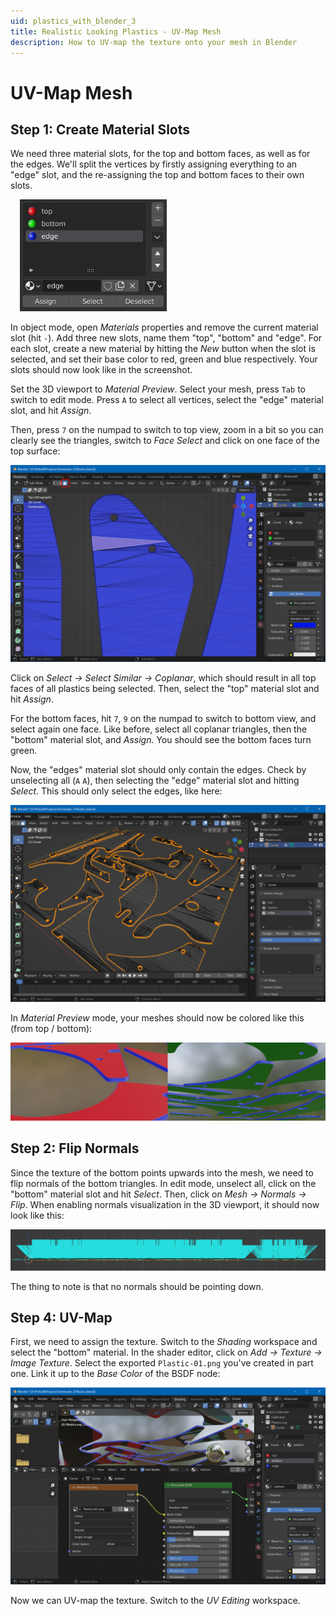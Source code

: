 ```yaml
---
uid: plastics_with_blender_3
title: Realistic Looking Plastics - UV-Map Mesh
description: How to UV-map the texture onto your mesh in Blender
---
```


# UV-Map Mesh


## Step 1: Create Material Slots

 We need three material slots, for the top and bottom faces, as well as for the edges. We'll split the vertices by firstly assigning everything to an "edge" slot, and the re-assigning the top and bottom faces to their own slots.

<img src="blender-material-slots.png" width="235" class="img-responsive pull-right" style="margin-left: 15px">

In object mode, open *Materials* properties and remove the current material slot (hit `-`). Add three new slots, name them "top", "bottom" and "edge". For each slot, create a new material by hitting the *New* button when the slot is selected, and set their base color to red, green and blue respectively. Your slots should now look like in the screenshot.

Set the 3D viewport to *Material Preview*. Select your mesh, press `Tab` to switch to edit mode. Press `A` to select all vertices, select the "edge" material slot, and hit *Assign*.

Then, press `7` on the numpad to switch to top view, zoom in a bit so you can clearly see the triangles, switch to *Face Select* and click on one face of the top surface:

![Triangle selected](blender-triangle-selected.png)

Click on *Select -> Select Similar -> Coplanar*, which should result in all top faces of all plastics being selected. Then, select the "top" material slot and hit *Assign*.

For the bottom faces, hit `7`, `9` on the numpad to switch to bottom view, and select again one face. Like before, select all coplanar triangles, then the "bottom" material slot, and *Assign*. You should see the bottom faces turn green.


Now, the "edges" material slot should only contain the edges. Check by unselecting all (`A` `A`), then selecting the "edge" material slot and hitting *Select*. This should only select the edges, like here:

![Edges selected](blender-edges-selected.png)

In *Material Preview* mode, your meshes should now be colored like this (from top / bottom):

![Selecting edges](blender-material-geometry.png)


## Step 2: Flip Normals

Since the texture of the bottom points upwards into the mesh, we need to flip normals of the bottom triangles. In edit mode, unselect all, click on the "bottom" material slot and hit *Select*. Then, click on *Mesh -> Normals -> Flip*. When enabling normals visualization in the 3D viewport, it should now look like this:

![Normals](blender-normals.png)

The thing to note is that no normals should be pointing down.


## Step 4: UV-Map

First, we need to assign the texture. Switch to the *Shading* workspace and select the "bottom" material. In the shader editor, click on *Add -> Texture -> Image Texture*. Select the exported `Plastic-01.png` you've created in part one. Link it up to the *Base Color* of the BSDF node:

![Bottom Material](blender-bottom-material.png)

Now we can UV-map the texture. Switch to the *UV Editing* workspace. 

